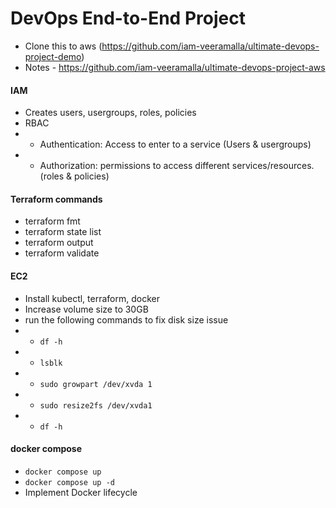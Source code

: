 # DevOps End-to-End Project

- Clone this to aws (https://github.com/iam-veeramalla/ultimate-devops-project-demo)
- Notes - https://github.com/iam-veeramalla/ultimate-devops-project-aws
#### IAM 
- Creates users, usergroups, roles, policies
- RBAC
- - Authentication: Access to enter to a service (Users & usergroups)
- - Authorization: permissions to access different services/resources. (roles & policies)

#### Terraform commands
- terraform fmt
- terraform state list
- terraform output
- terraform validate


#### EC2
- Install kubectl, terraform, docker
- Increase volume size to 30GB
- run the following commands to fix disk size issue
- - `df -h`
- - `lsblk`
- - `sudo growpart /dev/xvda 1`
- - `sudo resize2fs /dev/xvda1`
- - `df -h`

#### docker compose
- `docker compose up`
- `docker compose up -d`
- Implement Docker lifecycle